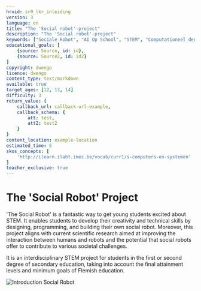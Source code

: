```yaml
---
hruid: sr0_lkr_inleiding
version: 3
language: en
title: "The 'Social robot'-project"
description: "The 'Social robot'-project"
keywords: ["Sociale Robot", "AI Op School", "STEM", "Computationeel denken", "Grafisch programmeren"]
educational_goals: [
    {source: Source, id: id}, 
    {source: Source2, id: id2}
]
copyright: dwengo
licence: dwengo
content_type: text/markdown
available: true
target_ages: [12, 13, 14]
difficulty: 3
return_value: {
    callback_url: callback-url-example,
    callback_schema: {
        att: test,
        att2: test2
    }
}
content_location: example-location
estimated_time: 5
skos_concepts: [
    'http://ilearn.ilabt.imec.be/vocab/curr1/s-computers-en-systemen'
]
teacher_exclusive: true
---
```


# The 'Social Robot' Project

'The Social Robot' is a fantastic way to get young students excited about STEM. It enables students to develop their creativity and technical skills by designing, programming, and building their own social robot. Moreover, this project aligns with current scientific research aimed at improving the interaction between humans and robots and the potential that social robots offer to contribute to various societal challenges.

It is an interdisciplinary STEM project for students in the first or second degree of secondary education, taking into account the final attainment levels and minimum goals of Flemish education.

![](@youtube/https://www.youtube.com/embed/EsYs4k41U6w?list=PLHRY06NDfDXlBpLm5J3BK26Ul6GxGykDu "Introduction Social Robot")
